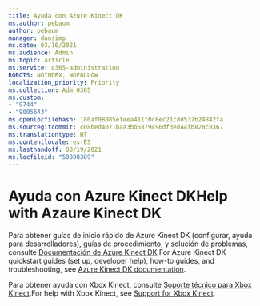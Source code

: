 ```yaml
---
title: Ayuda con Azure Kinect DK
ms.author: pebaum
author: pebaum
manager: dansimp
ms.date: 03/16/2021
ms.audience: Admin
ms.topic: article
ms.service: o365-administration
ROBOTS: NOINDEX, NOFOLLOW
localization_priority: Priority
ms.collection: Adm_O365
ms.custom:
- "9744"
- "9005643"
ms.openlocfilehash: 180af08085efeea411f0c8ec21cdd537b24842fa
ms.sourcegitcommit: c08bed4071baa3bb5879496df3ed44fb828c8367
ms.translationtype: HT
ms.contentlocale: es-ES
ms.lasthandoff: 03/19/2021
ms.locfileid: "50898389"
---
```

# <a name="help-with-azaure-kinect-dk"></a><span data-ttu-id="00d89-102">Ayuda con Azure Kinect DK</span><span class="sxs-lookup"><span data-stu-id="00d89-102">Help with Azaure Kinect DK</span></span>

<span data-ttu-id="00d89-103">Para obtener guías de inicio rápido de Azure Kinect DK (configurar, ayuda para desarrolladores), guías de procedimiento, y solución de problemas, consulte [Documentación de Azure Kinect DK](https://docs.microsoft.com/azure/kinect-dk/).</span><span class="sxs-lookup"><span data-stu-id="00d89-103">For Azure Kinect DK quickstart guides (set up, developer help), how-to guides, and troubleshooting, see [Azure Kinect DK documentation](https://docs.microsoft.com/azure/kinect-dk/).</span></span>


<span data-ttu-id="00d89-104">Para obtener ayuda con Xbox Kinect, consulte [Soporte técnico para Xbox Kinect](https://www.xbox.com/Search?q=kinect&rtc=1#nav-support).</span><span class="sxs-lookup"><span data-stu-id="00d89-104">For help with Xbox Kinect, see [Support for Xbox Kinect](https://www.xbox.com/Search?q=kinect&rtc=1#nav-support).</span></span>